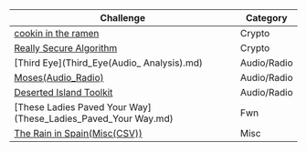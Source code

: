 | Challenge                                                          | Category  |
|------------------                                                  |--------   |
| [cookin in the ramen](cookin_the_ramen(Crypto).md)                 | Crypto    |
| [Really Secure Algorithm](Really_Secure_Algorithm(Crypto).md)      | Crypto    |
| [Third Eye](Third_Eye(Audio_ Analysis).md)                         | Audio/Radio   |
| [Moses(Audio_Radio)](Moses(Audio_Radio).md)                        | Audio/Radio   |
| [Deserted Island Toolkit](Deserted_Island_Toolkit(Crypto_.CD).md)  | Audio/Radio   |
| [These Ladies Paved Your Way](These_Ladies_Paved_Your Way.md)      | Fwn           |
| [The Rain in Spain(Misc(CSV))](The_Rain_in_Spain(Misc(CSV)).md)    | Misc          |
